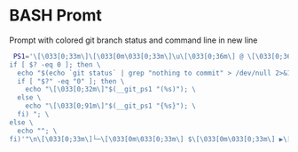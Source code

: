 # BASH Promt

Prompt with colored git branch status and command line in new line

```bash
 PS1='\[\033[0;33m\]\[\033[0m\033[0;33m\]\u\[\033[0;36m\] @ \[\033[0;36m\]\h  \w\[\033[0;33m\] ''$(git status &>/dev/null;\
if [ $? -eq 0 ]; then \
  echo "$(echo `git status` | grep "nothing to commit" > /dev/null 2>&1; \
  if [ "$?" -eq "0" ]; then \
    echo "\[\033[0;32m\]"$(__git_ps1 "(%s)"); \
  else \
    echo "\[\033[0;91m\]"$(__git_ps1 "{%s}"); \
  fi) "; \
else \
  echo ""; \
fi)'"\n\[\033[0;33m\]└─\[\033[0m\033[0;33m\] $\[\033[0m\033[0;33m\] ▶\[\033[0m\] "
```

